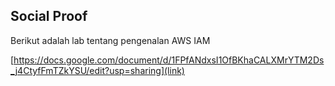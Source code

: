 
## Social Proof

Berikut adalah lab tentang pengenalan AWS IAM

[https://docs.google.com/document/d/1FPfANdxsI1OfBKhaCALXMrYTM2Ds_j4CtyfFmTZkYSU/edit?usp=sharing](link)
